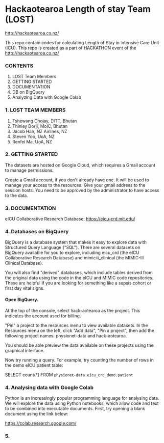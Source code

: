 
# Hackaotearoa Length of stay Team (LOST) 
http://hackaotearoa.co.nz/

This repo contain codes for calculating Length of Stay in Intensive Care Unit (ICU). This repo is created as a part of HACKATHON event of the http://hackaotearoa.co.nz/

### CONTENTS
1. LOST Team Members
2. GETTING STARTED
3. DOCUMENTATION
4. DB on BigQuery
5. Analyzing Data with Google Colab


### 1. LOST TEAM MEMBERS
1. Tshewang Chojay, DITT, Bhutan
2. Thinley Dorji, MoIC, Bhutan
3. Jacob Han, NZ Airlines, NZ
4. Steven Yoo, UoA, NZ
5. Renfei Ma, UoA, NZ

### 2. GETTING STARTED

The datasets are hosted on Google Cloud, which requires a Gmail account to manage permissions.

Create a Gmail account, if you don't already have one. It will be used to manage your access to the resources.
Give your gmail address to the session hosts. You need to be approved by the administrator to have access to the data. 

### 3. DOCUMENTATION
eICU Collaborative Research Database: https://eicu-crd.mit.edu/ 

### 4. Databases on BigQuery
BigQuery is a database system that makes it easy to explore data with Structured Query Language ("SQL"). There are several datasets on BigQuery available for you to explore, including eicu_crd (the eICU Collaborative Research Database) and mimiciii_clinical (the MIMIC-III Clinical Database).

You will also find "derived" databases, which include tables derived from the original data using the code in the eICU and MIMIC code repositories. These are helpful if you are looking for something like a sepsis cohort or first day vital signs.

#### Open BigQuery.

At the top of the console, select hack-aotearoa as the project. This indicates the account used for billing.

"Pin" a project to the resources menu to view available datasets. In the Resources menu on the left, click "Add data", "Pin a project", then add the following project names: physionet-data and hack-aotearoa.

You should be able preview the data available on these projects using the graphical interface.

Now try running a query. For example, try counting the number of rows in the demo eICU patient table:

SELECT count(*)
FROM `physionet-data.eicu_crd_demo.patient` 

### 4. Analysing data with Google Colab
Python is an increasingly popular programming language for analysing data. We will explore the data using Python notebooks, which allow code and text to be combined into executable documents. First, try opening a blank document using the link below:

https://colab.research.google.com/


### 5. 



